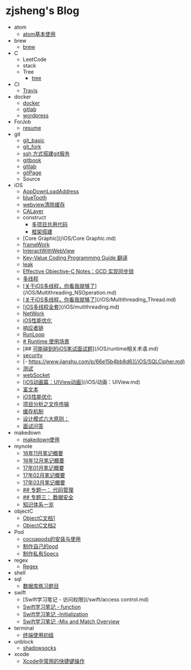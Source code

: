 # zjsheng's Blog

* atom
    * [atom基本使用](/atom/atom.md)
* brew
    * [brew](/brew/brew.md)
* C
    * LeetCode
    * stack
    * Tree
        * [tree](/C/Tree/tree.md)
* CI
    * [Travis](/CI/Travis.md)
* docker
    * [docker](/docker/docker.md)
    * [gitlab](/docker/gitlab.md)
    * [wordpress](/docker/wordpress.md)
* ForJob
    * [resume](/ForJob/Resume.md)
* git
    * [git_basic](/git/git_basic.md)
    * [git_fork](/git/git_fork.md)
    * [ssh 方式搭建git服务](/git/git_server.md)
    * [gitbook](/git/gitbook.md)
    * [gitlab](/git/gitlab.md)
    * [gitPage](/git/gitpages.md)
    * Source
* iOS
    * [AppDownLoadAddress](/iOS/AppDownLoadAddress.md)
    * [blueTooth](/iOS/blueTooth.md)
    * [webview清除缓存](/iOS/CacheOfWebView.md)
    * [CALayer](/iOS/CALayer.md)
    * construct
        * [多项目共用代码](/iOS/construct/multiProject.md)
        * [框架搭建](/iOS/construct/框架搭建.md)
    * [Core Graphic](/iOS/Core Graphic.md)
    * [frameWork](/iOS/frameWork.md)
    * [InteractWithWebView](/iOS/InteractWithWebView.md)
    * [Key-Value Coding Programming Guide 翻译](/iOS/KVC.md)
    * [leak](/iOS/leak.md)
    * [Effective Objective-C Notes：GCD 实现同步锁](/iOS/Lock.md)
    * [多线程](/iOS/Multithreading_GCD.md)
    * [[关于iOS多线程，你看我就够了](https://www.jianshu.com/p/0b0d9b1f1f19)](/iOS/Multithreading_NSOperation.md)
    * [[关于iOS多线程，你看我就够了](https://www.jianshu.com/p/0b0d9b1f1f19)](/iOS/Multithreading_Thread.md)
    * [[iOS多线程全套](http://www.cocoachina.com/ios/20170707/19769.html)](/iOS/mutithreading.md)
    * [NetWork](/iOS/NetWork.md)
    * [iOS性能优化](/iOS/optimize.md)
    * [响应者链](/iOS/Responder.md)
    * [RunLoop](/iOS/runLoop入门.md)
    * [# Runtime 使用场景](/iOS/runtime使用场景.md)
    * [## [可能碰到的iOS笔试面试题](https://www.jianshu.com/p/82860fd8222c)](/iOS/runtime相关术语.md)
    * [security](/iOS/security.md)
    * [- https://www.jianshu.com/p/66e15b4bb8d6](/iOS/SQLCipher.md)
    * [测试](/iOS/UnitTest.md)
    * [webSocket](/iOS/WebSocket.md)
    * [[iOS动画篇：UIView动画](https://www.jianshu.com/p/5abc038e4d94)](/iOS/动画：UIView.md)
    * [富文本](/iOS/富文本.md)
    * [iOS性能优化](/iOS/性能优化.md)
    * [项目分析之文件传输](/iOS/文件传输.md)
    * [缓存机制](/iOS/缓存机制.md)
    * [设计模式六大原则：](/iOS/设计模式.md)
    * [面试问答](/iOS/面试问答.md)
* makedown
    * [makedown使用](/makedown/makedown.md)
* mynote
    * [16年11月笔记概要](/mynote/16年11月笔记概要.md)
    * [16年12月笔记概要](/mynote/16年12月笔记概要.md)
    * [17年01月笔记概要](/mynote/17年01月笔记概要.md)
    * [17年02月笔记概要](/mynote/17年02月笔记概要.md)
    * [17年03月笔记概要](/mynote/17年03月笔记概要.md)
    * [## 专题一： 代码管理](/mynote/18年5月笔记概要.md)
    * [## 专题三：  数据安全](/mynote/18年6月笔记概要.md)
    * [知识体系一览](/mynote/知识体系一览.md)
* objectC
    * [ObjectC文档1](/objectC/document1.md)
    * [ObjectC文档2](/objectC/document2.md)
* Pod
    * [cocoapods的安装与使用](/Pod/cocoaPods.md)
    * [制作自己的pod](/Pod/cocoaPods_trunk.md)
    * [制作私有Specs](/Pod/privateSpecs.md)
* regex
    * [Regex](/regex/Regex.md)
* shell
* sql
    * [数据库练习题目](/sql/数据库练习题目.md)
* swift
    * [Swift学习笔记 - 访问权限](/swift/access control.md)
    * [Swift学习笔记 - function](/swift/functions.md)
    * [Swift学习笔记 -Initialization](/swift/Initialization.md)
    * [Swift学习笔记 -Mix and Match Overview](/swift/MixAndMatchOverview.md)
* terminal
    * [终端使用初级](/terminal/terminal.md)
* unblock
    * [shadowsocks](/unblock/shadowSocks.md)
* xcode
    * [Xcode中常用的快捷键操作](/xcode/xcode.md)
